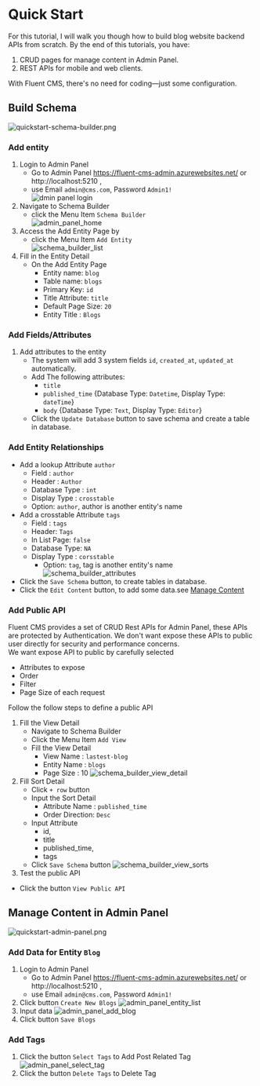 # Quick Start
For this tutorial, I will walk you though how to build blog website backend APIs from scratch.
By the end of this tutorials, you have:
1. CRUD pages for manage content in Admin Panel.
2. REST APIs for mobile and web clients.

With Fluent CMS, there's no need for coding—just some configuration.

## Build Schema
![quickstart-schema-builder.png](diagrams%2Fquickstart-schema-builder.png)
### Add entity
1. Login to Admin Panel
    - Go to Admin Panel https://fluent-cms-admin.azurewebsites.net/ or http://localhost:5210 ,
    - use Email `admin@cms.com`, Password `Admin1!`         
      ![dmin panel login](screenshots/admin_panel_login.png)
2. Navigate to Schema Builder
    - click the Menu Item  `Schema Builder`         
      ![admin_panel_home](screenshots/admin_panel_home.png)
3. Access the Add Entity Page by
    - click the Menu Item  `Add Entity`      
   ![schema_builder_list](screenshots/schema_builder_list.png)
4. Fill in the Entity Detail
    - On the Add Entity Page
        - Entity name: `blog`
        - Table name: `blogs`
        - Primary Key: `id`
        - Title Attribute: `title`
        - Default Page Size: `20`
        - Entity Title : `Blogs`                
### Add Fields/Attributes
1. Add attributes to the entity
    - The system will add 3 system fields `id`, `created_at`, `updated_at` automatically.
    - Add The following attributes:
        - `title`
        - `published_time`   {Database Type: `Datetime`, Display Type: `dateTime`}
        - `body` {Database Type: `Text`, Display Type: `Editor`}
    - Click the `Update Database` button to save schema and create a table in database.  
### Add Entity Relationships
   - Add a lookup Attribute `author`
     - Field : `author`
     - Header : `Author`
     - Database Type : `int`
     - Display Type : `crosstable`
     - Option: `author`, author is another entity's name
   - Add a crosstable Attribute `tags`
     - Field : `tags`
     - Header: `Tags`
     - In List Page: `false`
     - Database Type: `NA`
     - Display Type : `corsstable`
       - Option: `tag`, tag is another entity's name
       ![schema_builder_attributes](screenshots/schema_builder_attributes.png)
   - Click the `Save Schema` button, to create tables in database.
   - Click the `Edit Content` button, to add some data.see [Manage Content](#manage-content-in-admin-panel) 
### Add Public API
Fluent CMS provides a set of CRUD Rest APIs for Admin Panel, these APIs are protected by Authentication.
We don't want expose these APIs to public user directly for security and performance concerns.  
We want expose API to public by carefully selected
- Attributes to expose
- Order
- Filter
- Page Size of each request

Follow the follow steps to define a public API
1. Fill the View Detail
    - Navigate to Schema Builder
    - Click the Menu Item `Add View`
    - Fill the View Detail
        - View Name : `lastest-blog`
        - Entity Name : `blogs`
        - Page Size : 10
    ![schema_builder_view_detail](screenshots/schema_builder_view_detail.png)
2. Fill Sort Detail
    - Click `+ row` button
    - Input the Sort Detail
        - Attribute Name : `published_time`
        - Order Direction: `Desc`
    - Input Attribute 
      - id,
      - title
      - published_time,
      - tags
    - Click `Save Schema` button
   ![schema_builder_view_sorts](screenshots/schema_builder_view_sorts.png)
3. Test the public API
-  Click the button `View Public API`
## Manage Content in Admin Panel
![quickstart-admin-panel.png](diagrams%2Fquickstart-admin-panel.png)

### Add Data for Entity `Blog`
1. Login to Admin Panel
   - Go to Admin Panel https://fluent-cms-admin.azurewebsites.net/ or http://localhost:5210 ,
   - use Email `admin@cms.com`, Password `Admin1!`         
2. Click button `Create New Blogs` 
![admin_panel_entity_list](screenshots/admin_panel_entity_list.png "Entity List Page")
3. Input data
![admin_panel_add_blog](screenshots/admin_panel_add_blog.png)
4. Click button `Save Blogs`

### Add Tags
1. Click the button `Select Tags` to Add Post Related Tag
![admin_panel_select_tag](screenshots/admin_panel_select_tags.png)
2. Click the button `Delete Tags` to Delete Tag